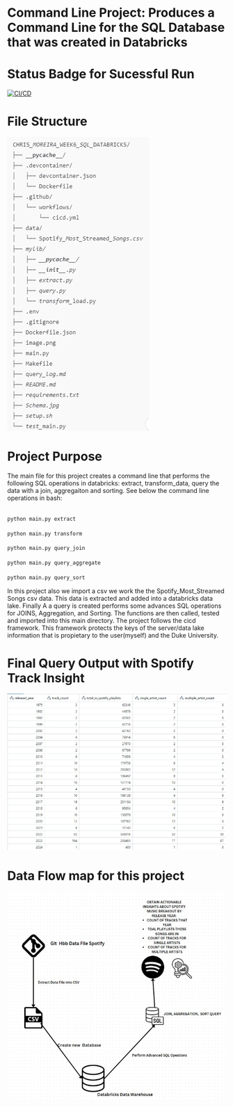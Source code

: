 # Command Line Project: Produces a Command Line for the SQL Database that was created in Databricks
# Status Badge for Sucessful Run
[![CI/CD](https://github.com/nogibjj/chris_moreira_command_line/actions/workflows/cicd.yml/badge.svg)](https://github.com/nogibjj/chris_moreira_command_line/actions/workflows/cicd.yml)

# File Structure 
![alt text](image-1.png)


# Project Purpose
The main file for this project creates a command line that performs the following SQL operations in databricks: extract, transform_data, query the data with a join, aggregaiton and sorting. See below the command line operations in bash:

```bash

python main.py extract

python main.py transform

python main.py query_join

python main.py query_aggregate

python main.py query_sort

```


In this project also we import a csv we work the the Spotify_Most_Streamed Songs csv data. This data is extracted and added into a databricks data lake. Finally A a query is created performs some advances SQL operations for JOINS, Aggregation, and Sorting. The functions are then called, tested and imported into this main directory. The project follows the cicd framework. This framework protects the keys of the server/data lake information that is propietary to the user(myself) and the Duke University. 

# Final Query Output with Spotify Track Insight
![alt text](image-3.png)
# Data Flow map for this project
![alt text](image-2.png)




